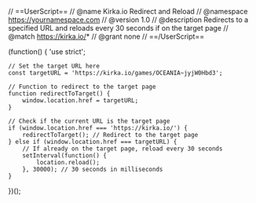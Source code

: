 // ==UserScript==
// @name         Kirka.io Redirect and Reload
// @namespace    https://yournamespace.com
// @version      1.0
// @description  Redirects to a specified URL and reloads every 30 seconds if on the target page
// @match        https://kirka.io/*
// @grant        none
// ==/UserScript==

(function() {
    'use strict';

    // Set the target URL here
    const targetURL = 'https://kirka.io/games/OCEANIA~jyjW0Hbd3';

    // Function to redirect to the target page
    function redirectToTarget() {
        window.location.href = targetURL;
    }

    // Check if the current URL is the target page
    if (window.location.href === 'https://kirka.io/') {
        redirectToTarget(); // Redirect to the target page
    } else if (window.location.href === targetURL) {
        // If already on the target page, reload every 30 seconds
        setInterval(function() {
            location.reload();
        }, 30000); // 30 seconds in milliseconds
    }
})();
